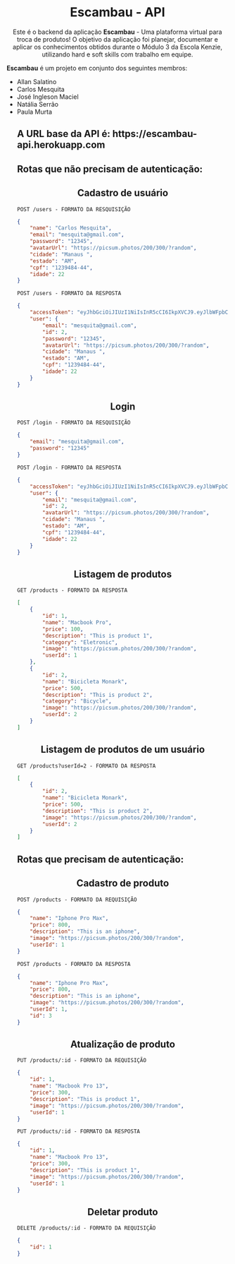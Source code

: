<h1 align="center"> 
  Escambau - API 
</h1>

<p align="center">
  Este é o backend da aplicação <strong>Escambau</strong> - Uma plataforma virtual para troca de produtos! O objetivo da aplicação foi planejar, documentar e aplicar os conhecimentos obtidos durante o Módulo 3 da Escola Kenzie, utilizando hard e soft skills com trabalho em equipe.
</p>

<p><strong>Escambau</strong> é um projeto em conjunto dos seguintes membros: 
<ul>
  <li>Allan Salatino</li>
  <li>Carlos Mesquita</li>
  <li>José Ingleson Maciel</li>
  <li>Natália Serrão</li>
  <li>Paula Murta</li>
</p>

<h2> A URL base da API é: https://escambau-api.herokuapp.com </h2>
 
## Rotas que não precisam de autenticação:

<h2 align ='center'> Cadastro de usuário </h2>

`POST /users - FORMATO DA RESQUISIÇÃO`
```json
{
    "name": "Carlos Mesquita",
    "email": "mesquita@gmail.com",
    "password": "12345",
    "avatarUrl": "https://picsum.photos/200/300/?random",
    "cidade": "Manaus ",
    "estado": "AM",
    "cpf": "1239484-44",
    "idade": 22
}
```

`POST /users - FORMATO DA RESPOSTA`
```json
{
    "accessToken": "eyJhbGciOiJIUzI1NiIsInR5cCI6IkpXVCJ9.eyJlbWFpbCI6Im1lc3F1aXRhQGdtYWlsLmNvbSIsImlhdCI6MTY2MTgwMjk1NywiZXhwIjoxNjYxODA2NTU3LCJzdWIiOiIyIn0.w4_2qnVK9eNGX8M_4hG3YOUmpJc2YkmPKqx7-M8Kdl0",
    "user": {
        "email": "mesquita@gmail.com",
        "id": 2,
        "password": "12345",
        "avatarUrl": "https://picsum.photos/200/300/?random",
        "cidade": "Manaus ",
        "estado": "AM",
        "cpf": "1239484-44",
        "idade": 22
    }
}
```

<h2 align ='center'> Login </h2>

`POST /login - FORMATO DA RESQUISIÇÃO`
```json
{
    "email": "mesquita@gmail.com",
    "password": "12345"
}
```

`POST /login - FORMATO DA RESPOSTA`
```json
{
    "accessToken": "eyJhbGciOiJIUzI1NiIsInR5cCI6IkpXVCJ9.eyJlbWFpbCI6Im1lc3F1aXRhQGdtYWlsLmNvbSIsImlhdCI6MTY2MTgwNTQ4MSwiZXhwIjoxNjYxODA5MDgxLCJzdWIiOiIyIn0.gl9O96KY-SPkvgz2qcrkifO6V1bGFuJylnDN9kQKN-I",
    "user": {
        "email": "mesquita@gmail.com",
        "id": 2,
        "avatarUrl": "https://picsum.photos/200/300/?random",
        "cidade": "Manaus ",
        "estado": "AM",
        "cpf": "1239484-44",
        "idade": 22
    }
}
```

<h2 align ='center'> Listagem de produtos </h2>

`GET /products - FORMATO DA RESPOSTA`
```json
[
    {
        "id": 1,
        "name": "Macbook Pro",
        "price": 100,
        "description": "This is product 1",
        "category": "Eletronic",
        "image": "https://picsum.photos/200/300/?random",
        "userId": 1
    },
    {
        "id": 2,
        "name": "Bicicleta Monark",
        "price": 500,
        "description": "This is product 2",
        "category": "Bicycle",
        "image": "https://picsum.photos/200/300/?random",
        "userId": 2
    }
]
```

<h2 align ='center'> Listagem de produtos de um usuário </h2>

`GET /products?userId=2 - FORMATO DA RESPOSTA`
```json
[
    {
        "id": 2,
        "name": "Bicicleta Monark",
        "price": 500,
        "description": "This is product 2",
        "image": "https://picsum.photos/200/300/?random",
        "userId": 2
    }
]
```

## Rotas que precisam de autenticação:

<h2 align ='center'> Cadastro de produto </h2>

`POST /products - FORMATO DA REQUISIÇÃO`
```json
{
    "name": "Iphone Pro Max",
    "price": 800,
    "description": "This is an iphone",
    "image": "https://picsum.photos/200/300/?random",
    "userId": 1
}
```

`POST /products - FORMATO DA RESPOSTA`
```json
{
    "name": "Iphone Pro Max",
    "price": 800,
    "description": "This is an iphone",
    "image": "https://picsum.photos/200/300/?random",
    "userId": 1,
    "id": 3
}
```

<h2 align ='center'> Atualização de produto </h2>

`PUT /products/:id - FORMATO DA REQUISIÇÃO`
```json
{
    "id": 1,
    "name": "Macbook Pro 13",
    "price": 300,
    "description": "This is product 1",
    "image": "https://picsum.photos/200/300/?random",
    "userId": 1
}
```

`PUT /products/:id - FORMATO DA RESPOSTA`
```json
{
    "id": 1,
    "name": "Macbook Pro 13",
    "price": 300,
    "description": "This is product 1",
    "image": "https://picsum.photos/200/300/?random",
    "userId": 1
}
```

<h2 align ='center'> Deletar produto </h2>

`DELETE /products/:id - FORMATO DA REQUISIÇÃO`
```json
{
    "id": 1
}
```
